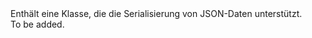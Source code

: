 <Namespace Name="Microsoft.Azure.Mobile.Server.Serialization">
  <Docs>
    <summary>Enthält eine Klasse, die die Serialisierung von JSON-Daten unterstützt.</summary> 
    <remarks>To be added.</remarks>
  </Docs>
</Namespace>
